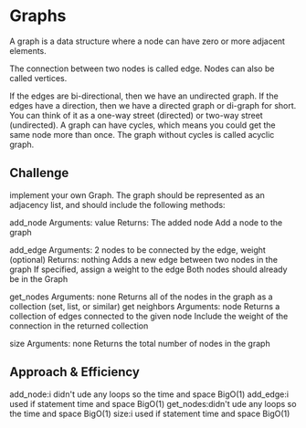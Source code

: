 # Graphs
<!-- Short summary or background information -->
A graph is a data structure where a node can have zero or more adjacent elements.

The connection between two nodes is called edge. Nodes can also be called vertices.

If the edges are bi-directional, then we have an undirected graph. If the edges have a direction, then we have a directed graph or di-graph for short. You can think of it as a one-way street (directed) or two-way street (undirected).
A graph can have cycles, which means you could get the same node more than once. The graph without cycles is called acyclic graph.
## Challenge
<!-- Description of the challenge -->
implement your own Graph. The graph should be represented as an adjacency list, and should include the following methods:

add_node
Arguments: value
Returns: The added node
Add a node to the graph

add_edge
Arguments: 2 nodes to be connected by the edge, weight (optional)
Returns: nothing
Adds a new edge between two nodes in the graph
If specified, assign a weight to the edge
Both nodes should already be in the Graph

get_nodes
Arguments: none
Returns all of the nodes in the graph as a collection (set, list, or similar)
get neighbors
Arguments: node
Returns a collection of edges connected to the given node
Include the weight of the connection in the returned collection

size
Arguments: none
Returns the total number of nodes in the graph
## Approach & Efficiency
<!-- What approach did you take? Why? What is the Big O space/time for this approach? -->
add_node:i didn't ude any loops so the time and space BigO(1)
add_edge:i used if statement time and space BigO(1)
get_nodes:didn't ude any loops so the time and space BigO(1)
size:i used if statement time and space BigO(1)
